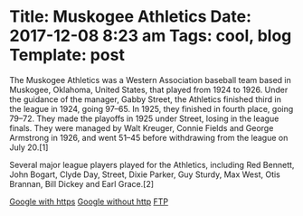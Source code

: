 Title: Muskogee Athletics
Date: 2017-12-08 8:23 am
Tags: cool, blog
Template: post
===
The Muskogee Athletics was a Western Association baseball team based in Muskogee, Oklahoma, United States, that played from 1924 to 1926. Under the guidance of the manager, Gabby Street, the Athletics finished third in the league in 1924, going 97–65. In 1925, they finished in fourth place, going 79–72. They made the playoffs in 1925 under Street, losing in the league finals. They were managed by Walt Kreuger, Connie Fields and George Armstrong in 1926, and went 51–45 before withdrawing from the league on July 20.[1]

Several major league players played for the Athletics, including Red Bennett, John Bogart, Clyde Day, Street, Dixie Parker, Guy Sturdy, Max West, Otis Brannan, Bill Dickey and Earl Grace.[2]

[Google with https](https://www.google.com)
[Google without http](www.google.com)
[FTP](ftp://www.google.com)